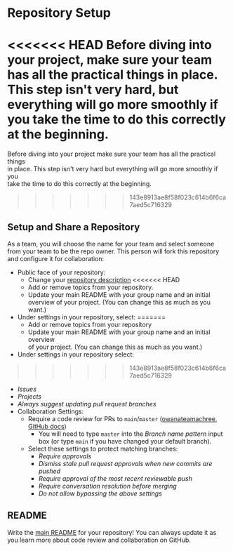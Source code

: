 # Repository Setup

<<<<<<< HEAD
Before diving into your project, make sure your team has all the practical 
things in place. This step isn't very hard, but everything will go more 
smoothly if you take the time to do this correctly at the beginning.
=======
Before diving into your project make sure your team has all the practical things  
in place. This step isn't very hard but everything will go more smoothly if you  
take the time to do this correctly at the beginning.
>>>>>>> 143e8913ae8f58f023c614b6f6ca7aed5c716329

## Setup and Share a Repository

As a team, you will choose the name for your team and select someone from your 
team to be the repo owner. This person will fork this repository and configure 
it for collaboration:

- Public face of your repository:
  - Change your 
    [repository description](https://stackoverflow.com/questions/7757751/how-do-you-change-a-repository-description-on-github)
<<<<<<< HEAD
  - Add or remove topics from your repository.
  - Update your main README with your group name and an initial overview of 
    your project. (You can change this as much as you want.)
- Under settings in your repository, select:
=======
  - Add or remove topics from your repository
  - Update your main README with your group name and an initial overview  
    of your project. (You can change this as much as you want.)
- Under settings in your repository select:
>>>>>>> 143e8913ae8f58f023c614b6f6ca7aed5c716329
  - _Issues_
  - _Projects_
  - _Always suggest updating pull request branches_
- Collaboration Settings:
  - Require a code review for PRs to `main`/`master` 
    ([owanateamachree](https://owanateamachree.medium.com/how-to-protect-the-master-branch-on-github-ab85e9b6b03), 
    [GitHub docs](https://docs.github.com/en/github/collaborating-with-issues-and-pull-requests/approving-a-pull-request-with-required-reviews))
    - You will need to type `master` into the _Branch name pattern_ input box 
      (or type `main` if you have changed your default branch).
  - Select these settings to protect matching branches:
    - _Require approvals_
    - _Dismiss stale pull request approvals when new commits are pushed_
    - _Require approval of the most recent reviewable push_
    - _Require conversation resolution before merging_
    - _Do not allow bypassing the above settings_

## README

Write the [main README](../../README.md) for your repository! You can always 
update it as you learn more about code review and collaboration on GitHub.


